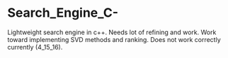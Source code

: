 # Search_Engine_C-
Lightweight search engine in c++. Needs lot of refining and work. Work toward implementing SVD methods and ranking.
Does not work correctly currently (4_15_16).
